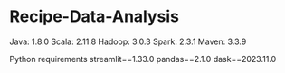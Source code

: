 # Recipe-Data-Analysis

Java: 1.8.0
Scala: 2.11.8
Hadoop: 3.0.3
Spark: 2.3.1
Maven: 3.3.9

Python requirements
streamlit==1.33.0
pandas==2.1.0
dask==2023.11.0